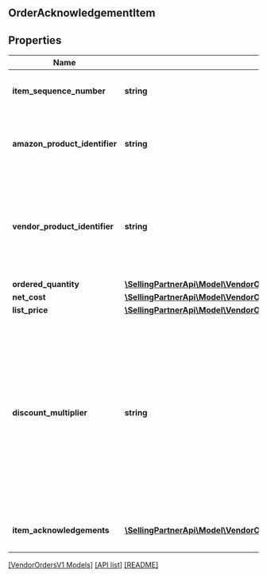 ## OrderAcknowledgementItem

## Properties

Name | Type | Description | Notes
------------ | ------------- | ------------- | -------------
**item_sequence_number** | **string** | Line item sequence number for the item. | [optional]
**amazon_product_identifier** | **string** | Amazon Standard Identification Number (ASIN) of an item. | [optional]
**vendor_product_identifier** | **string** | The vendor selected product identification of the item. Should be the same as was sent in the purchase order. | [optional]
**ordered_quantity** | [**\SellingPartnerApi\Model\VendorOrdersV1\ItemQuantity**](ItemQuantity.md) |  |
**net_cost** | [**\SellingPartnerApi\Model\VendorOrdersV1\Money**](Money.md) |  | [optional]
**list_price** | [**\SellingPartnerApi\Model\VendorOrdersV1\Money**](Money.md) |  | [optional]
**discount_multiplier** | **string** | The discount multiplier that should be applied to the price if a vendor sells books with a list price. This is a multiplier factor to arrive at a final discounted price. A multiplier of .90 would be the factor if a 10% discount is given. | [optional]
**item_acknowledgements** | [**\SellingPartnerApi\Model\VendorOrdersV1\OrderItemAcknowledgement[]**](OrderItemAcknowledgement.md) | This is used to indicate acknowledged quantity. |

[[VendorOrdersV1 Models]](../) [[API list]](../../Api) [[README]](../../../README.md)
